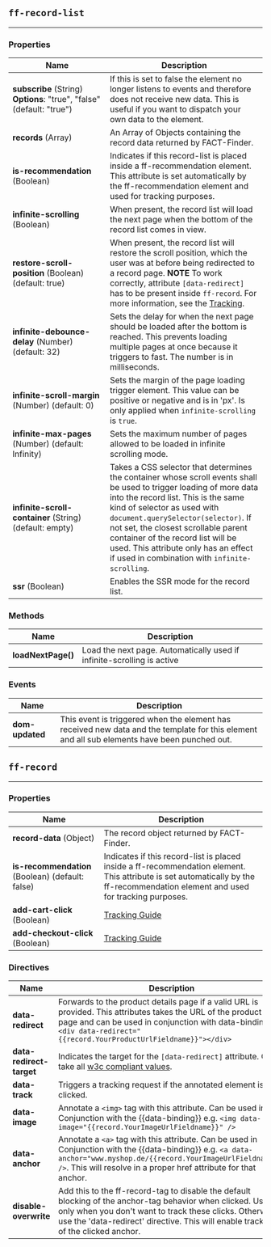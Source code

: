 ## `ff-record-list`
___
### Properties
| Name | Description |
| ---- | ----------- |
| **subscribe**&nbsp;(String) **Options**:&nbsp;"true",&nbsp;"false" (default: "true") | If this is set to false the element no longer listens to events and therefore does not receive new data. This is useful if you want to dispatch your own data to the element. |
| **records**&nbsp;(Array) | An Array of Objects containing the record data returned by FACT-Finder. |
| **is-recommendation** (Boolean) | Indicates if this record-list is placed inside a ff-recommendation element. This attribute is set automatically by the ff-recommendation element and used for tracking purposes. |
| **infinite-scrolling** (Boolean) | When present, the record list will load the next page when the bottom of the record list comes in view. |
| **restore-scroll-position** (Boolean) (default: true) | When present, the record list will restore the scroll position, which the user was at before being redirected to a record page. **NOTE** To work correctly, attribute `[data-redirect]` has to be present inside `ff-record`. For more information, see the [Tracking](documentation/4.x/tracking-guide).   |
| **infinite-debounce-delay** (Number) (default: 32) | Sets the delay for when the next page should be loaded after the bottom is reached. This prevents loading multiple pages at once because it triggers to fast. The number is in milliseconds. |
| **infinite-scroll-margin** (Number) (default: 0) |  Sets the margin of the page loading trigger element. This value can be positive or negative and is in 'px'. Is only applied when `infinite-scrolling` is `true`. |
| **infinite-max-pages** (Number) (default: Infinity) |  Sets the maximum number of pages allowed to be loaded in infinite scrolling mode. |
| **infinite-scroll-container** (String) (default: empty) | Takes a CSS selector that determines the container whose scroll events shall be used to trigger loading of more data into the record list. This is the same kind of selector as used with `document.querySelector(selector)`. If not set, the closest scrollable parent container of the record list will be used. This attribute only has an effect if used in combination with `infinite-scrolling`. |
| **ssr** (Boolean) | Enables the SSR mode for the record list. |

### Methods
| Name | Description |
| ---- | ----------- |
| **loadNextPage()** | Load the next page. Automatically used if infinite-scrolling is active |

### Events
| Name | Description |
| ---- | ----------- |
| **dom-updated** | This event is triggered when the element has received new data and the template for this element and all sub elements have been punched out. |

## `ff-record`
___
### Properties
| Name | Description |
| ---- | ----------- |
| **record-data** (Object) | The record object returned by FACT-Finder. |
| **is-recommendation** (Boolean) (default: false) | Indicates if this record-list is placed inside a ff-recommendation element. This attribute is set automatically by the ff-recommendation element and used for tracking purposes.|
| **add-cart-click** (Boolean) |  [Tracking Guide](/guides/tracking-guide) |
| **add-checkout-click** (Boolean) |  [Tracking Guide](/guides/tracking-guide) |

### Directives
| Name | Description |
| ---- | ----------- |
| **data-redirect** | Forwards to the product details page if a valid URL is provided. This attributes takes the URL of the product detail page and can be used in conjunction with data-binding e.g. `<div data-redirect="{{record.YourProductUrlFieldname}}"></div>` |
| **data-redirect-target** | Indicates the target for the `[data-redirect]` attribute. Can take all [w3c compliant values](https://www.w3schools.com/TAGS/att_a_target.asp).|
| **data-track** | Triggers a tracking request if the annotated element is clicked. |
| **data-image** | Annotate a `<img>` tag with this attribute. Can be used in Conjunction with the {{data-binding}} e.g. `<img data-image="{{record.YourImageUrlFieldname}}" />`|
| **data-anchor** | Annotate a `<a>` tag with this attribute. Can be used in Conjunction with the {{data-binding}} e.g. `<a data-anchor="www.myshop.de/{{record.YourImageUrlFieldname}}" />`. This will resolve in a proper href attribute for that anchor. |
| **disable-overwrite** | Add this to the ff-record-tag to disable the default blocking of the anchor-tag behavior when clicked. Use this only when you don't want to track these clicks. Otherwise use the 'data-redirect' directive. This will enable tracking of the clicked anchor. |



